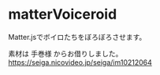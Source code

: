 # matterVoiceroid

Matter.jsでボイロたちをぼろぼろさせます。



素材は 手巻様 からお借りしました。
https://seiga.nicovideo.jp/seiga/im10212064
